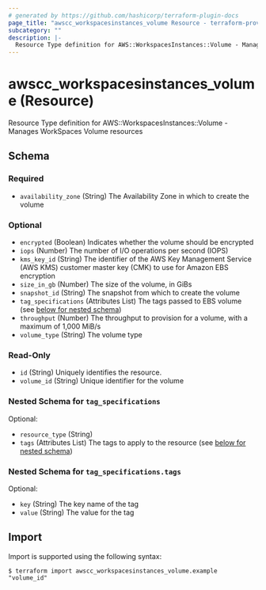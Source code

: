 ```yaml
---
# generated by https://github.com/hashicorp/terraform-plugin-docs
page_title: "awscc_workspacesinstances_volume Resource - terraform-provider-awscc"
subcategory: ""
description: |-
  Resource Type definition for AWS::WorkspacesInstances::Volume - Manages WorkSpaces Volume resources
---
```


# awscc_workspacesinstances_volume (Resource)

Resource Type definition for AWS::WorkspacesInstances::Volume - Manages WorkSpaces Volume resources



<!-- schema generated by tfplugindocs -->
## Schema

### Required

- `availability_zone` (String) The Availability Zone in which to create the volume

### Optional

- `encrypted` (Boolean) Indicates whether the volume should be encrypted
- `iops` (Number) The number of I/O operations per second (IOPS)
- `kms_key_id` (String) The identifier of the AWS Key Management Service (AWS KMS) customer master key (CMK) to use for Amazon EBS encryption
- `size_in_gb` (Number) The size of the volume, in GiBs
- `snapshot_id` (String) The snapshot from which to create the volume
- `tag_specifications` (Attributes List) The tags passed to EBS volume (see [below for nested schema](#nestedatt--tag_specifications))
- `throughput` (Number) The throughput to provision for a volume, with a maximum of 1,000 MiB/s
- `volume_type` (String) The volume type

### Read-Only

- `id` (String) Uniquely identifies the resource.
- `volume_id` (String) Unique identifier for the volume

<a id="nestedatt--tag_specifications"></a>
### Nested Schema for `tag_specifications`

Optional:

- `resource_type` (String)
- `tags` (Attributes List) The tags to apply to the resource (see [below for nested schema](#nestedatt--tag_specifications--tags))

<a id="nestedatt--tag_specifications--tags"></a>
### Nested Schema for `tag_specifications.tags`

Optional:

- `key` (String) The key name of the tag
- `value` (String) The value for the tag

## Import

Import is supported using the following syntax:

```shell
$ terraform import awscc_workspacesinstances_volume.example "volume_id"
```
